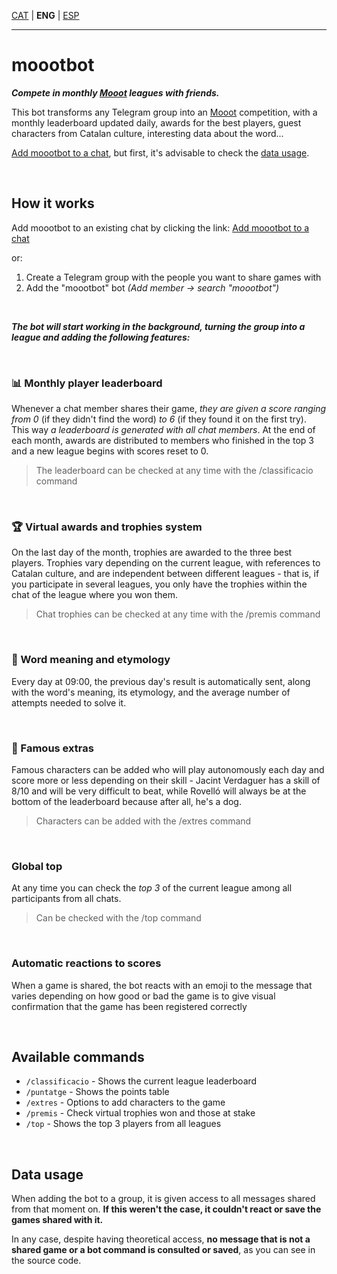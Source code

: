 <a id="translations"></a>
[CAT](/README.md) | **ENG** | [ESP](/docs/es/README.md)

---

# moootbot

**_Compete in monthly [Mooot](https://mooot.cat) leagues with friends._**

This bot transforms any Telegram group into an [Mooot](https://mooot.cat) competition, with a monthly leaderboard updated daily, awards for the best players, guest characters from Catalan culture, interesting data about the word...

[Add moootbot to a chat](https://t.me/moootbot?startgroup=true), but first, it's advisable to check the [data usage](#data-usage).

<br>

## How it works

Add moootbot to an existing chat by clicking the link: [Add moootbot to a chat](https://t.me/moootbot?startgroup=true)

or:

1. Create a Telegram group with the people you want to share games with
2. Add the "moootbot" bot _(Add member -> search "moootbot")_

<br>

**_The bot will start working in the background, turning the group into a league and adding the following features:_**

<br>

### 📊 Monthly player leaderboard

Whenever a chat member shares their game, _they are given a score ranging from 0_ (if they didn't find the word) _to 6_ (if they found it on the first try). This way _a leaderboard is generated with all chat members_. At the end of each month, awards are distributed to members who finished in the top 3 and a new league begins with scores reset to 0.

> The leaderboard can be checked at any time with the /classificacio command

<br>

### 🏆 Virtual awards and trophies system

On the last day of the month, trophies are awarded to the three best players. Trophies vary depending on the current league, with references to Catalan culture, and are independent between different leagues - that is, if you participate in several leagues, you only have the trophies within the chat of the league where you won them.

> Chat trophies can be checked at any time with the /premis command

<br>

### 📖 Word meaning and etymology

Every day at 09:00, the previous day's result is automatically sent, along with the word's meaning, its etymology, and the average number of attempts needed to solve it.

<br>

### 🥸 Famous extras

Famous characters can be added who will play autonomously each day and score more or less depending on their skill - Jacint Verdaguer has a skill of 8/10 and will be very difficult to beat, while Rovelló will always be at the bottom of the leaderboard because after all, he's a dog.

> Characters can be added with the /extres command

<br>

### Global top

At any time you can check the _top 3_ of the current league among all participants from all chats.

> Can be checked with the /top command

<br>

### Automatic reactions to scores

When a game is shared, the bot reacts with an emoji to the message that varies depending on how good or bad the game is to give visual confirmation that the game has been registered correctly

<br>

## Available commands

- `/classificacio` - Shows the current league leaderboard
- `/puntatge` - Shows the points table
- `/extres` - Options to add characters to the game
- `/premis` - Check virtual trophies won and those at stake
- `/top` - Shows the top 3 players from all leagues

<br>

## Data usage

When adding the bot to a group, it is given access to all messages shared from that moment on. **If this weren't the case, it couldn't react or save the games shared with it.**

In any case, despite having theoretical access, **no message that is not a shared game or a bot command is consulted or saved**, as you can see in the source code.
